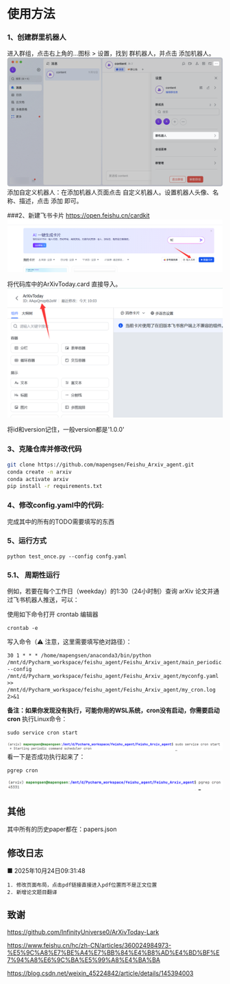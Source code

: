 # 使用方法
### 1、创建群里机器人
进入群组，点击右上角的...图标 > 设置，找到 群机器人，并点击 添加机器人。
![alt text](images/image0.png)
添加自定义机器人：在添加机器人页面点击 自定义机器人。设置机器人头像、名称、描述，点击 添加 即可。

###2、新建飞书卡片
https://open.feishu.cn/cardkit
![alt text](images/image.png)


将代码库中的ArXivToday.card 直接导入。
![alt text](images/image-1.png)


将id和version记住，一般version都是'1.0.0'


### 3、克隆仓库并修改代码
```bash
git clone https://github.com/mapengsen/Feishu_Arxiv_agent.git
conda create -n arxiv
conda activate arxiv
pip install -r requirements.txt
```


### 4、修改config.yaml中的代码:
完成其中的所有的TODO需要填写的东西


### 5、运行方式
```
python test_once.py --config confg.yaml
```


### 5.1、 周期性运行
例如，若要在每个工作日（weekday）的1:30（24小时制）查询 arXiv 论文并通过飞书机器人推送，可以：

使用如下命令打开 crontab 编辑器

```
crontab -e
```

写入命令（⚠️ 注意，这里需要填写绝对路径）：
```
30 1 * * * /home/mapengsen/anaconda3/bin/python /mnt/d/Pycharm_workspace/feishu_agent/Feishu_Arxiv_agent/main_periodic.py --config /mnt/d/Pycharm_workspace/feishu_agent/Feishu_Arxiv_agent/myconfg.yaml >> /mnt/d/Pycharm_workspace/feishu_agent/Feishu_Arxiv_agent/my_cron.log 2>&1
```



**备注：如果你发现没有执行，可能你用的WSL系统，cron没有启动，你需要启动cron**
执行Linux命令：
```
sudo service cron start
```
![alt text](images/image2.png)
看一下是否成功执行起来了：
```
pgrep cron
```
![alt text](images/image3.png)










## 其他
其中所有的历史paper都在：papers.json



## 修改日志
■ 2025年10月24日09:31:48 

    1. 修改页面布局，点击pdf链接直接进入pdf位置而不是正文位置
    2. 新增论文题目翻译







## 致谢
https://github.com/InfinityUniverse0/ArXivToday-Lark

https://www.feishu.cn/hc/zh-CN/articles/360024984973-%E5%9C%A8%E7%BE%A4%E7%BB%84%E4%B8%AD%E4%BD%BF%E7%94%A8%E6%9C%BA%E5%99%A8%E4%BA%BA

https://blog.csdn.net/weixin_45224842/article/details/145394003
